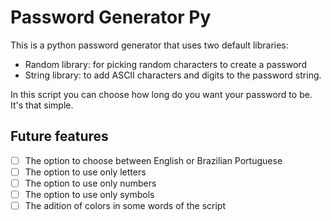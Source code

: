 # Password Generator Py

This is a python password generator that uses two default libraries:
- Random library: for picking random characters to create a password
- String library: to add ASCII characters and digits to the password string.

In this script you can choose how long do you want your password to be. It's that simple.

## Future features
- [ ] The option to choose between English or Brazilian Portuguese
- [ ] The option to use only letters
- [ ] The option to use only numbers
- [ ] The option to use only symbols
- [ ] The adition of colors in some words of the script    
